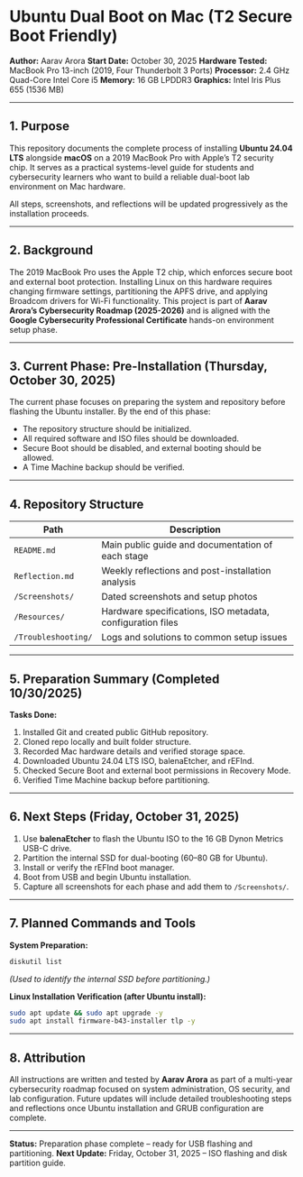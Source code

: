 # Ubuntu Dual Boot on Mac (T2 Secure Boot Friendly)

**Author:** Aarav Arora
**Start Date:** October 30, 2025
**Hardware Tested:** MacBook Pro 13-inch (2019, Four Thunderbolt 3 Ports)
**Processor:** 2.4 GHz Quad-Core Intel Core i5
**Memory:** 16 GB LPDDR3
**Graphics:** Intel Iris Plus 655 (1536 MB)

---

## 1. Purpose

This repository documents the complete process of installing **Ubuntu 24.04 LTS** alongside **macOS** on a 2019 MacBook Pro with Apple’s T2 security chip.
It serves as a practical systems-level guide for students and cybersecurity learners who want to build a reliable dual-boot lab environment on Mac hardware.

All steps, screenshots, and reflections will be updated progressively as the installation proceeds.

---

## 2. Background

The 2019 MacBook Pro uses the Apple T2 chip, which enforces secure boot and external boot protection.
Installing Linux on this hardware requires changing firmware settings, partitioning the APFS drive, and applying Broadcom drivers for Wi-Fi functionality.
This project is part of **Aarav Arora’s Cybersecurity Roadmap (2025-2026)** and is aligned with the **Google Cybersecurity Professional Certificate** hands-on environment setup phase.

---

## 3. Current Phase: Pre-Installation (Thursday, October 30, 2025)

The current phase focuses on preparing the system and repository before flashing the Ubuntu installer.
By the end of this phase:

* The repository structure should be initialized.
* All required software and ISO files should be downloaded.
* Secure Boot should be disabled, and external booting should be allowed.
* A Time Machine backup should be verified.

---

## 4. Repository Structure

| Path                | Description                                                |
| ------------------- | ---------------------------------------------------------- |
| `README.md`         | Main public guide and documentation of each stage          |
| `Reflection.md`     | Weekly reflections and post-installation analysis          |
| `/Screenshots/`     | Dated screenshots and setup photos                         |
| `/Resources/`       | Hardware specifications, ISO metadata, configuration files |
| `/Troubleshooting/` | Logs and solutions to common setup issues                  |

---

## 5. Preparation Summary (Completed 10/30/2025)

**Tasks Done:**

1. Installed Git and created public GitHub repository.
2. Cloned repo locally and built folder structure.
3. Recorded Mac hardware details and verified storage space.
4. Downloaded Ubuntu 24.04 LTS ISO, balenaEtcher, and rEFInd.
5. Checked Secure Boot and external boot permissions in Recovery Mode.
6. Verified Time Machine backup before partitioning.

---

## 6. Next Steps (Friday, October 31, 2025)

1. Use **balenaEtcher** to flash the Ubuntu ISO to the 16 GB Dynon Metrics USB-C drive.
2. Partition the internal SSD for dual-booting (60–80 GB for Ubuntu).
3. Install or verify the rEFInd boot manager.
4. Boot from USB and begin Ubuntu installation.
5. Capture all screenshots for each phase and add them to `/Screenshots/`.

---

## 7. Planned Commands and Tools

**System Preparation:**

```bash
diskutil list
```

*(Used to identify the internal SSD before partitioning.)*

**Linux Installation Verification (after Ubuntu install):**

```bash
sudo apt update && sudo apt upgrade -y
sudo apt install firmware-b43-installer tlp -y
```

---

## 8. Attribution

All instructions are written and tested by **Aarav Arora** as part of a multi-year cybersecurity roadmap focused on system administration, OS security, and lab configuration.
Future updates will include detailed troubleshooting steps and reflections once Ubuntu installation and GRUB configuration are complete.

---

**Status:** Preparation phase complete – ready for USB flashing and partitioning.
**Next Update:** Friday, October 31, 2025 – ISO flashing and disk partition guide.
